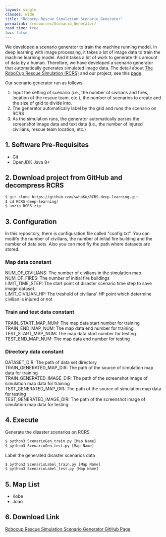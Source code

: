 ```yaml
---
layout: single
classes: wide
title: "Robocup Rescue Simulation Scenario Generator"
permalink: /resources/Scenario_Generator/
read_time: true
toc: false
---
```

We developed a scenario generator to train the machine running model. In deep learning with image processing, it takes a lot of image data to train the machine learning model. And it takes a lot of work to generate this amount of data by a human. Therefore, we have developed a scenario generator that automatically generates simulated image data. The detail about [The RoboCup Rescue Simulation (RCRS)](https://rescuesim.robocup.org/) and our project, see this [page](https://swhako.github.io/swha/resources/Intro/).

Our scenario generator run as follows:
1. Input the setting of scenario (i.e., the number of civilians and fires, location of the rescue team, etc.), the number of scenarios to create and the size of grid to divide into.
2. The generator automatically label by the grid and runs the scenario on RCRS
3. As the simulation runs, the generator automatically parses the screenshot image data and text data (i.e., the number of injured civilians, rescue team location, etc.)

## 1. Software Pre-Requisites
- Git
- OpenJDK Java 8+

## 2. Download project from GitHub and decompress RCRS
```bash
$ git clone https://github.com/swhaKo/RCRS-deep-learning.git
$ cd RCRS-deep-learning/
$ unzip RCRS.zip
```

## 3. Configuration
In this repository, there is configuration file called "config.txt". You can modify the number of civilians, the number of initial fire building and the number of data sets. Also you can modifiy the path where datasets are stored.  

### Map data constant
NUM_OF_CIVILIANS: The number of civilians in the simulation map  
NUM_OF_FIRES: The number of initial fire buildings  
LIMIT_TIME_STEP: The start point of disaster scenario time step to save image dataset.  
LIMIT_CIVILIAN_HP: The treshold of civilians' HP point which determine civilian is injured or not

### Train and test data constant
TRAIN_START_MAP_NUM: The map data start number for training  
TRAIN_END_MAP_NUM: The map data end number for training  
TEST_START_MAP_NUM: The map data start number for testing  
TEST_END_MAP_NUM: The map data end number for testing  

### Directory data constant
DATASET_DIR: The path of data set directory  
TRAIN_GENERATED_MAP_DIR: The path of the source of simulation map data for training  
TRAIN_GENERATED_IMAGE_DIR: The path of the screenshot image of simulation map data for training  
TEST_GENERATED_MAP_DIR: The path of the source of simulation map data for testing  
TEST_GENERATED_IMAGE_DIR: The path of the screenshot image of simulation map data for testing  

## 4. Execute
Generate the disaster scenarios on RCRS
```bash
$ python3 ScenarioGen_train.py [Map Name]
$ python3 ScenarioGen_test.py [Map Name]
```
Label the generated disaster scenarios data
```bash
$ python3 ScenarioLabel_train.py [Map Name]
$ python3 ScenarioLabel_test.py [Map Name]
```

## 5. Map List
- Kobe
- Joao

## 6. Download Link
[Robocup Rescue Simulation Scenario Generator GitHub Page](https://github.com/swhaKo/Scenario_Generator)
